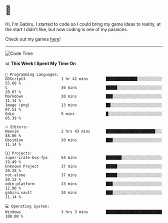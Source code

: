 # 🐀

Hi, I'm Gabiru, I started to code so I could bring my game ideas to reality, at the start I didn't like, but now coding is one of my passions.

Check out my games [here](https://gabiru.art/projetos/)!

---

<!--START_SECTION:waka-->
![Code Time](http://img.shields.io/badge/Code%20Time-420%20hrs%202%20mins-blue)

📊 **This Week I Spent My Time On** 

```text
💬 Programming Languages: 
GDScript3                1 hr 42 mins        ██████████████░░░░░░░░░░░   55.68 % 
C                        36 mins             █████░░░░░░░░░░░░░░░░░░░░   20.07 % 
Markdown                 20 mins             ███░░░░░░░░░░░░░░░░░░░░░░   11.14 % 
Image (png)              13 mins             ██░░░░░░░░░░░░░░░░░░░░░░░   07.51 % 
Odin                     9 mins              █░░░░░░░░░░░░░░░░░░░░░░░░   05.39 % 

🔥 Editors: 
Neovim                   2 hrs 43 mins       ██████████████████████░░░   88.86 % 
Obsidian                 20 mins             ███░░░░░░░░░░░░░░░░░░░░░░   11.14 % 

🐱‍💻 Projects: 
super-crate-box-fps      54 mins             ███████░░░░░░░░░░░░░░░░░░   29.49 % 
Unknown Project          37 mins             █████░░░░░░░░░░░░░░░░░░░░   20.28 % 
not-alone                37 mins             █████░░░░░░░░░░░░░░░░░░░░   20.13 % 
odin-platform            23 mins             ███░░░░░░░░░░░░░░░░░░░░░░   12.90 % 
gabiru.vault             20 mins             ███░░░░░░░░░░░░░░░░░░░░░░   11.14 % 

💻 Operating System: 
Windows                  3 hrs 3 mins        █████████████████████████   100.00 % 
```


<!--END_SECTION:waka-->
